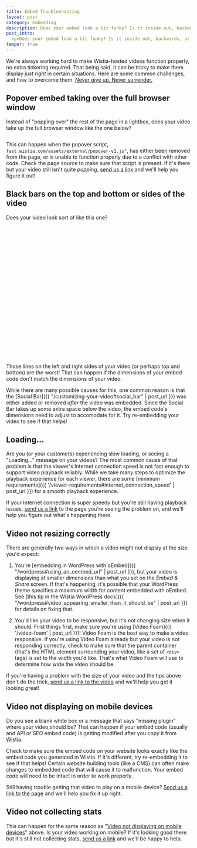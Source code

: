 ```yaml
---
title: Embed Troubleshooting
layout: post
category: Embedding
description: Does your embed look a bit funky? Is it inside out, backwards, or upside down? You've come to the right place. 
post_intro:
  <p>Does your embed look a bit funky? Is it inside out, backwards, or upside down? You've come to the right place.</p>
temper: true
---
```


We're always working hard to make Wistia-hosted videos function properly, no extra tinkering required. That being said, it can be tricky to make them display _just right_ in certain situations. Here are some common challenges, and how to overcome them. <a href="//fast.wistia.net/embed/iframe/jfgvzbaxu2?popover=true" class="wistia-popover[height=360,playerColor=84afde,width=640]">Never give up. Never surrender.</a><script charset="ISO-8859-1" src="//fast.wistia.com/assets/external/popover-v1.js"></script><script src="//fast.wistia.net/static/iframe-api-v1.js"></script>


## Popover embed taking over the full browser window

Instead of "popping over" the rest of the page in a lightbox, does your video take up the full browser window like the one below?

<a href="//fast.wistia.net/embed/iframe/9oee4njvs1?popover=true"><img src="https://embed-ssl.wistia.com/deliveries/3277caba75e6b99c184b4546a1b240133bb47158.jpg?image_play_button=true&image_play_button_color=3ea9f5e0&image_crop_resized=300x169" alt="" /></a>

This can happen when the popover script, `fast.wistia.com/assets/external/popover-v1.js"`, has either been removed from the page, or is unable to function properly due to a conflict with other code. Check the page source to make sure that script is present. If it's there but your video still isn't quite _popping_, [send us a link](http://wistia.com/support/contact) and we'll help you figure it out!

## Black bars on the top and bottom or sides of the video

Does your video look sort of like this one?

<div id="wistia_hj6gi4rn4g" class="wistia_embed" style="width:640px;height:360px;">&nbsp;</div>
<script charset="ISO-8859-1" src="//fast.wistia.com/assets/external/E-v1.js"></script>
<script>
wistiaEmbed = Wistia.embed("hj6gi4rn4g");
</script>

Those lines on the left and right sides of your video (or perhaps top and bottom) are the worst! That can happen if the dimensions of your embed code don't match the dimensions of your video. 

While there are many possible causes for this, one common reason is that the [Social Bar]({{ "/customizing-your-video#social_bar" | post_url }}) was either added or removed _after_ the video was embedded. Since the Social Bar takes up some extra space below the video, the embed code's dimensions need to adjust to accomodate for it. Try re-embedding your video to see if that helps!

## Loading...

Are you (or your customers) experiencing slow loading, or seeing a "Loading..." message on your videos? The most common cause of that problem is that the viewer's Internet connection speed is not fast enough to support video playback reliably. While we take many steps to optimize the playback experience for each viewer, there are some [minimum requirements]({{ '/viewer-requirements#internet_connection_speed' | post_url }}) for a smooth playback experience.

If your Internet connection is super speedy but you're still having playback issues, [send us a link](http://wistia.com/support/contact) to the page you're seeing the problem on, and we'll help you figure out what's happening there.

## Video not resizing correctly

There are generally two ways in which a video might not display at the size you'd expect: 

1. You're [embedding in WordPress with oEmbed]({{ "/wordpress#using_an_oembed_url" | post_url }}), but your video is displaying at smaller dimensions than what you set on the _Embed & Share_ screen. If that's happening, it's possible that your WordPress theme specifies a maximum width for content embedded with oEmbed. See [this tip in the Wistia WordPress docs]({{ "/wordpress#video_appearing_smaller_than_it_should_be" | post_url }}) for details on fixing that.

2. You'd like your video to be responsive, but it's not changing size when it should. First things first, make sure you're using [Video Foam]({{ '/video-foam' | post_url }})! Video Foam is the best way to make a video responsive. 
If you're using Video Foam already but your video is not responding correctly, check to make sure that the parent container (that's the HTML element surrounding your video, like a set of `<div>` tags) is set to the width you'd like. That's what Video Foam will use to determine how wide the video should be.

If you're having a problem with the size of your video and the tips above don't do the trick, [send us a link to the video](http://wistia.com/support/contact) and we'll help you get it looking great!

## Video not displaying on mobile devices

Do you see a blank white box or a message that says "missing plugin" where your video should be? That can happen if your embed code (usually and API or SEO embed code) is getting modified after you copy it from Wistia.

Check to make sure the embed code on your website looks exactly like the embed code you generated in Wistia. If it's different, try re-embedding it to see if that helps! Certain website building tools (like a CMS) can often make changes to embedded code that will cause it to malfunction. Your embed code will need to be intact in order to work properly.

Still having trouble getting that video to play on a mobile device? [Send us a link to the page](http://wistia.com/support/contact) and we'll help you fix it up right.

## Video not collecting stats

This can happen for the same reason as "[Video not displaying on mobile devices](#video_not_displaying_on_mobile_devices)" above. Is your video working on mobile? If it's looking good there but it's still not collecting stats, [send us a link](http://wistia.com/support/contact) and we'll be happy to help.



<script>
  wistiaJQuery(document).bind("wistia-popover", function(event, iframe) {
    iframe.wistiaApi.bind("end", function() {
      wistiaJQuery.fancybox.close();
    });
  });
</script>
